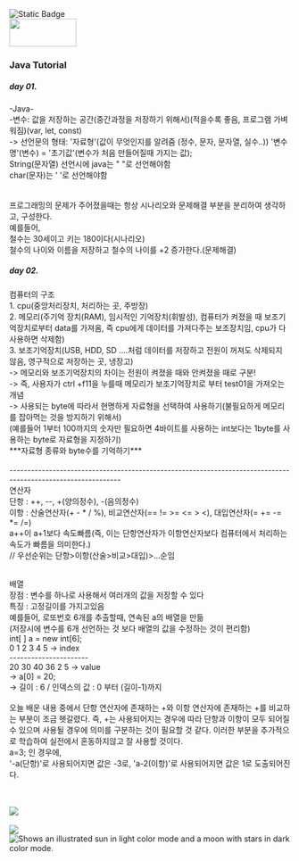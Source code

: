 <img alt="Static Badge" src="https://capsule-render.vercel.app/api?type=waving&height=300&color=gradient&text=Younjung's%20Github&section=header&reversal=false&textBg=false&fontColor=000010&fontSize=65&fontAlign=50&fontAlignY=44&animation=fadeIn&rotate=0&stroke=000001&strokeWidth=3&desc=ʕ•̫͡•ʕ•̫͡•ʔ•̫͡•ʔ•̫͡•ʕ•̫͡•ʔ%20%20%20%20%20%20ʕ•̫͡•ʕ•̫͡•ʔ•̫͡•ʔ•̫͡•ʕ•̫͡•ʔ&descSize=15&descAlignY=70&descAlign=30">
<div>
<img src="https://img.shields.io/badge/Java-007396?style=flat&logo=Java&logoColor=white" style="width: 120px; height: 50px;">
</div>
<h3>Java Tutorial</h3>
<div>
  <h5>day 01.</h5>
  -Java-</br>
 -변수: 값을 저장하는 공간(중간과정을 저장하기 위해서)(적을수록 좋음, 프로그램 가벼워짐)(var, let, const)</br>
  -> 선언문의 형태: '자료형'(값이 무엇인지를 알려줌 (정수, 문자, 문자열, 실수..)) '변수명'(변수) = '초기값'(변수가 처음 만들어질때 가지는 값);
  </br>
  String(문자열) 선언시에 java는 " "로 선언해야함</br>
  char(문자)는 ' '로 선언해야함</br>
  </br></br>
  프로그래밍의 문제가 주어졌을때는 항상 시나리오와 문제해결 부분을 분리하여 생각하고, 구성한다.</br>
  예를들어, </br>
  철수는 30세이고 키는 180이다(시나리오)</br>
  철수의 나이와 이름을 저장하고 철수의 나이를 +2 증가한다.(문제해결)</br>
</div>
<div>
  <h5>day 02.</h5>
  컴퓨터의 구조</br>
  1. cpu(중앙처리장치, 처리하는 곳, 주방장)</br>
  2. 메모리(주기억 장치(RAM), 임시적인 기억장치(휘발성), 컴퓨터가 켜졌을 때 보조기억장치로부터 data를 가져옴, 즉 cpu에게 데이터를 가져다주는 보조장치임, cpu가 다 사용하면 삭제함)</br>
  3. 보조기억장치(USB, HDD, SD ....처럼 데이터를 저장하고 전원이 꺼져도 삭제되지 않음, 영구적으로 저장하는 곳, 냉장고)</br>
  -> 메모리와 보조기억장치의 차이는 전원이 켜졌을 때와 안켜졌을 때로 구분!</br>
  -> 즉, 사용자가 ctrl +f11을 누를때 메모리가 보조기억장치로 부터 test01을 가져오는 개념</br>
  -> 사용되는 byte에 따라서 현명하게 자료형을 선택하여 사용하기(불필요하게 메모리를 잡아먹는 것을 방지하기 위해서)</br>
  (예를들어 1부터 100까지의 숫자만 필요하면 4바이트를 사용하는 int보다는 1byte를 사용하는 byte로 자료형을 지정하기)</br>
  ***자료형 종류와 byte수를 기억하기***</br>
  </br>
  -------------------------------------------------------------------------------------------------------------
  </br>
  연산자</br>
  단항 : ++, --, +(양의정수), -(음의정수)</br>
  이항 : 산술연산자(+ - * / %), 비교연산자(== != >= <= > <), 대입연산자(= += -= *= /=)</br>
  a++이 a+1보다 속도빠름(즉, 이는 단항연산자가 이항연산자보다 컴퓨터에서 처리하는 속도가 빠름을 의미한다.)</br>
  // 우선순위는 단항>이항(산술>비교>대입)>...순임</br></br>
  
  배열</br>
  장점 : 변수를 하나로 사용해서 여러개의 값을 저장할 수 있다</br>
  특징 : 고정길이를 가지고있음</br>
  예를들어, 로또번호 6개를 추출할때, 연속된 a의 배열을 만듦</br>
  (저장시에 변수를 6개 선언하는 것 보다 배열의 값을 수정하는 것이 편리함)</br>
   int[ ] a = new int[6];</br>
   0   1   2   3   4   5  -> index</br>
  ----------------------</br>
  20  30  40  36  2  5   -> value</br>
  -> a[0] = 20;</br>
  -> 길이 : 6  / 인덱스의 값 : 0 부터 (길이-1)까지</br></br>
  오늘 배운 내용 중에서 단항 연산자에 존재하는 +와 이항 연산자에 존재하는 +를 비교하는 부분이 조금 헷갈렸다. 즉, +는 사용되어지는 경우에 따라 단항과 이항이 모두 되어질 수 있으며 사용될 경우에 의미를 구분하는 것이 필요할 것 같다. 이러한 부분을 추가적으로 학습하여 실전에서 혼동하지않고 잘 사용할 것이다.</br>
  a=3; 인 경우에, </br>
  '-a(단항)'로 사용되어지면 값은 -3로, 'a-2(이항)'로 사용되어지면 값은 1로 도출되어진다.</br>
</div>
</br></br>
<img src="https://github-readme-stats.vercel.app/api/top-langs/?username=Younjung58&layout=compact"><br><br>
<img src="https://github-readme-stats.vercel.app/api?username=Younjung58&show_icons=true">
</br>
<picture>
  <source media="(prefers-color-scheme: dark)" srcset="https://user-images.githubusercontent.com/25423296/163456776-7f95b81a-f1ed-45f7-b7ab-8fa810d529fa.png">
  <img alt="Shows an illustrated sun in light color mode and a moon with stars in dark color mode." src="https://user-images.githubusercontent.com/25423296/163456779-a8556205-d0a5-45e2-ac17-42d089e3c3f8.png">
</picture>
